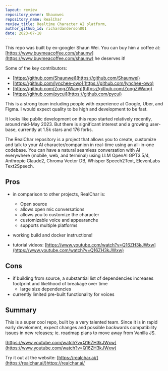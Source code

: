 ```yaml
---
layout: review
repository_owner: Shaunwei
repository_name: RealChar
review_title: Realtime Character AI platform,
author_github_id: richardanderson001
date: 2023-07-18
---
```

This repo was built by ex-googler Shaun Wei.  You can buy him a coffee at: [https://www.buymeacoffee.com/shaunw](https://www.buymeacoffee.com/shaunw) he deserves it!

Some of the key contributors:
- [https://github.com/Shaunwei](https://github.com/Shaunwei)
- [https://github.com/lynchee-owo](https://github.com/lynchee-owo)
- [https://github.com/ZongZiWang](https://github.com/ZongZiWang)
- [https://github.com/pycui](https://github.com/pycui)

This is a strong team including people with experience at Google, Uber, and Figma.  I would expect quality to be high and development to be fast.

It looks like public development on this repo started relatively recently, around mid-May 2023.  But there is significant interest and a growing user-base, currently at 1.5k stars and 176 forks.

The RealChar repository is a project that allows you to create, customize and talk to your AI character/companion in real-time using an all-in-one codebase. You can have a natural seamless conversation with AI everywhere (mobile, web, and terminal) using LLM OpenAI GPT3.5/4, Anthropic Claude2, Chroma Vector DB, Whisper Speech2Text, ElevenLabs Text2Speech.

## Pros

- in comparison to other projects, RealChar is:
  - Open source
  - allows open mic conversations
  - allows you to customize the character
  - customizable voice and appearanche
  - supports multiple platforms

- working build and docker instructions!
- tutorial videos: [https://www.youtube.com/watch?v=Q16ZH3kJWxw](https://www.youtube.com/watch?v=Q16ZH3kJWxw)

## Cons
- if building from source, a substantial list of dependencies increases footprint and likelihood of breakage over time
  - large size dependencies
- currently limited pre-built functionality for voices


## Summary

This is a super cool repo, built by a very talented team.  Since it is in rapid early develoment, expect changes and possible backwards compatibility issues in new releases; ie. roadmap plans to move away from Vanilla JS.

[https://www.youtube.com/watch?v=Q16ZH3kJWxw](https://www.youtube.com/watch?v=Q16ZH3kJWxw)

Try it out at the website: [https://realchar.ai/](https://realchar.ai/)https://realchar.ai/


